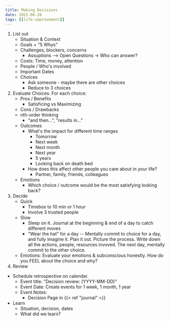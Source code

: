 ```yaml
---
title: Making Decisions
date: 2021-06-28
tags: [[life-improvement]]
---
```


1. List out
    - Situation & Context
    - Goals + "5 Whys"
    - Challenges, blockers, concerns
        - Assuptions --> Open Questions -> Who can answer?
    - Costs: Time, money, attention
    - People / Who's involved
    - Important Dates
    - Choices
        - Ask someone - maybe there are other choices
        - Reduce to 3 choices
2. Evaluate Choices. For each choice:
    - Pros / Benefits
        - Satisficing vs Maximizing
    - Cons / Drawbacks
    - nth-order thinking
        - "and then...", "results in..."
    - Outcomes
        - What's the impact for different time ranges
            - Tomorrow
            - Next week
            - Next month
            - Next year
            - 5 years
            - Looking back on death bed
        - How does this affect other people you care about in your life?
            - Partner, family, friends, colleagues
    - Emotions
        - Which choice / outcome would be the most satisfying looking back?
3. Decide
    - Quick
        - Timebox to 10 min or 1 hour
        - Involve 3 trusted people
    - Slow
        - Sleep on it. Journal at the beginning & end of a day to catch different moves
        - "Wear the hat" for a day -- Mentally commit to choice for a day, and fully imagine it. Plan it out. Picture the process. Write down all the actions, people, resources invoved. The next day, mentally commit to the other choice. 
    - Emotions: Evaluate your emotions & subconscious honestly. How do you FEEL about the choice and why?
4. Review
- Schedule retrospective on calendar.
    - Event title: "Decision review: <Decision> (YYYY-MM-DD)"
    - Event Date: Create events for 1 week, 1 month, 1 year
    - Event Notes: 
        - Decision Page in {{< ref "journal" >}}
- Learn
    - Situation, decision, dates
    - What did we learn?
    
    
    

